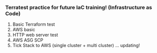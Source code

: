 ### Terratest practice for future IaC training! (Infrastructure as Code)

1. Basic Terraform test 
1. AWS basic
1. HTTP web server test
1. AWS ASG SCP
1. Tick Stack to AWS (single cluster + multi cluster)
... updating!
